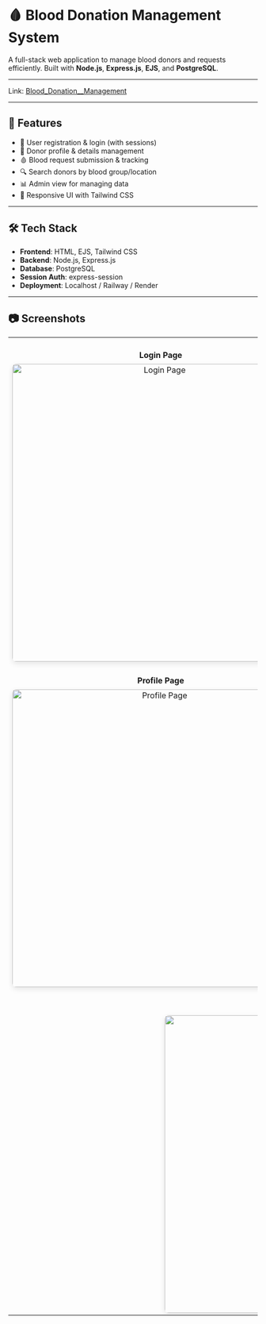 <html lang="en">
<head>
  <meta charset="UTF-8">

</head>
<body>

  <h1>🩸 Blood Donation Management System</h1>

  <p>A full-stack web application to manage blood donors and requests efficiently. Built with <strong>Node.js</strong>, <strong>Express.js</strong>, <strong>EJS</strong>, and <strong>PostgreSQL</strong>.</p>
  <hr>
  <p>
    <span>Link:</span>
    <span><a href="https://blood-donation-management-bht9.onrender.com/">Blood_Donation__Management</a></span>
  </p>
  <hr>
  <h2>🚀 Features</h2>
  <ul>
    <li>🧍 User registration & login (with sessions)</li>
    <li>👤 Donor profile & details management</li>
    <li>🩸 Blood request submission & tracking</li>
    <li>🔍 Search donors by blood group/location</li>
    <li>📊 Admin view for managing data</li>
    <li>🎨 Responsive UI with Tailwind CSS</li>
  </ul>
  <hr>

  <h2>🛠️ Tech Stack</h2>
  <ul>
    <li><strong>Frontend</strong>: HTML, EJS, Tailwind CSS</li>
    <li><strong>Backend</strong>: Node.js, Express.js</li>
    <li><strong>Database</strong>: PostgreSQL</li>
    <li><strong>Session Auth</strong>: express-session</li>
    <li><strong>Deployment</strong>: Localhost / Railway / Render</li>
  </ul>
  <hr>
<h2>📷 Screenshots</h2>

<table style="width: 100%; border-spacing: 20px;">
  <tr>
    <td style="width: 50%; vertical-align: top; text-align: center;">
      <h4 style="margin-bottom: 8px;">Login Page</h4>
      <img src="https://i.postimg.cc/yWMTZd9v/p3.png" alt="Login Page" style="width: 600px; height: 600.00px; border-radius: 8px; box-shadow: 0 4px 12px rgba(0,0,0,0.1);">
    </td>
    <td style="width: 50%; vertical-align: top; text-align: center;">
      <h4 style="margin-bottom: 8px;">Blood Request Form</h4>
      <img src="https://i.postimg.cc/Xr8KmkPz/p4.png" alt="Blood Request Form" style="width:  600px; height:  600px; border-radius: 8px; box-shadow: 0 4px 12px rgba(0,0,0,0.1);">
    </td>
  </tr>
  <tr>
    <td style="width: 50%; vertical-align: top; text-align: center;">
      <h4 style="margin-bottom: 8px;">Profile Page</h4>
      <img src="https://i.postimg.cc/mt7yNsyR/p5.png" alt="Profile Page" style="width: 600px; height:  600px; border-radius: 8px; box-shadow: 0 4px 12px rgba(0,0,0,0.1);">
    </td>
    <td style="width: 50%; vertical-align: top; text-align: center;">
      <h4 style="margin-bottom: 8px;">Donor List</h4>
      <img src="https://i.postimg.cc/v4ML0N0n/p6.png" alt="Donor List" style="width:  600px; height: 600px; border-radius: 8px; box-shadow: 0 4px 12px rgba(0,0,0,0.1);">
    </td>
  </tr>
  <tr>
    <td colspan="2" style="text-align: center;">
      <h4 style="margin-bottom: 8px;">Dashboard</h4>
      <img src="https://i.postimg.cc/5H25VFdN/p7.png" alt="Dashboard" style="width: 600px; height: 600px; border-radius: 8px; box-shadow: 0 4px 12px rgba(0,0,0,0.1);">
    </td>
  </tr>
</table>


</body>
</html>
